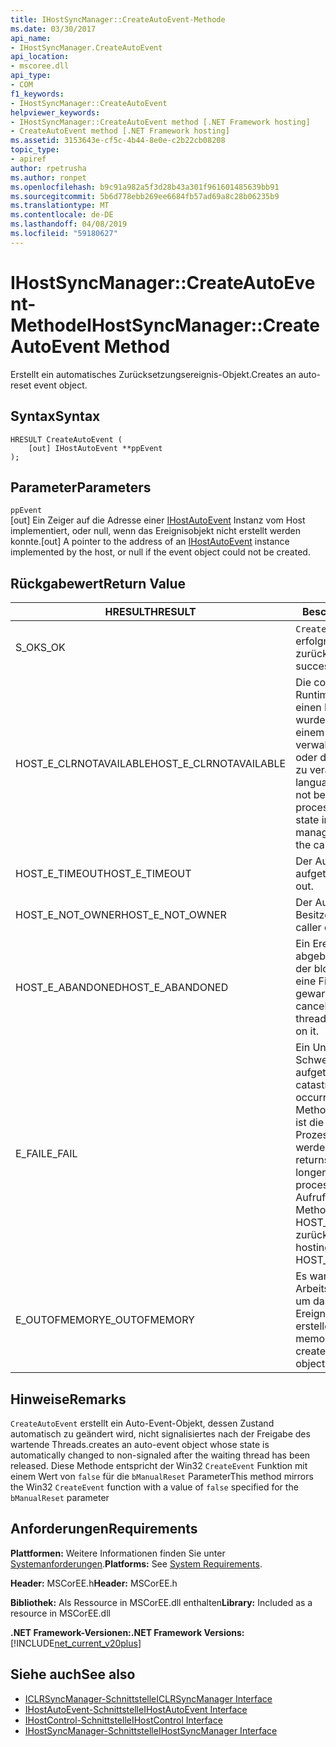 ```yaml
---
title: IHostSyncManager::CreateAutoEvent-Methode
ms.date: 03/30/2017
api_name:
- IHostSyncManager.CreateAutoEvent
api_location:
- mscoree.dll
api_type:
- COM
f1_keywords:
- IHostSyncManager::CreateAutoEvent
helpviewer_keywords:
- IHostSyncManager::CreateAutoEvent method [.NET Framework hosting]
- CreateAutoEvent method [.NET Framework hosting]
ms.assetid: 3153643e-cf5c-4b44-8e0e-c2b22cb08208
topic_type:
- apiref
author: rpetrusha
ms.author: ronpet
ms.openlocfilehash: b9c91a982a5f3d28b43a301f961601485639bb91
ms.sourcegitcommit: 5b6d778ebb269ee6684fb57ad69a8c28b06235b9
ms.translationtype: MT
ms.contentlocale: de-DE
ms.lasthandoff: 04/08/2019
ms.locfileid: "59180627"
---
```

# <a name="ihostsyncmanagercreateautoevent-method"></a><span data-ttu-id="2242b-102">IHostSyncManager::CreateAutoEvent-Methode</span><span class="sxs-lookup"><span data-stu-id="2242b-102">IHostSyncManager::CreateAutoEvent Method</span></span>
<span data-ttu-id="2242b-103">Erstellt ein automatisches Zurücksetzungsereignis-Objekt.</span><span class="sxs-lookup"><span data-stu-id="2242b-103">Creates an auto-reset event object.</span></span>  
  
## <a name="syntax"></a><span data-ttu-id="2242b-104">Syntax</span><span class="sxs-lookup"><span data-stu-id="2242b-104">Syntax</span></span>  
  
```  
HRESULT CreateAutoEvent (  
    [out] IHostAutoEvent **ppEvent  
);  
```  
  
## <a name="parameters"></a><span data-ttu-id="2242b-105">Parameter</span><span class="sxs-lookup"><span data-stu-id="2242b-105">Parameters</span></span>  
 `ppEvent`  
 <span data-ttu-id="2242b-106">[out] Ein Zeiger auf die Adresse einer [IHostAutoEvent](../../../../docs/framework/unmanaged-api/hosting/ihostautoevent-interface.md) Instanz vom Host implementiert, oder null, wenn das Ereignisobjekt nicht erstellt werden konnte.</span><span class="sxs-lookup"><span data-stu-id="2242b-106">[out] A pointer to the address of an [IHostAutoEvent](../../../../docs/framework/unmanaged-api/hosting/ihostautoevent-interface.md) instance implemented by the host, or null if the event object could not be created.</span></span>  
  
## <a name="return-value"></a><span data-ttu-id="2242b-107">Rückgabewert</span><span class="sxs-lookup"><span data-stu-id="2242b-107">Return Value</span></span>  
  
|<span data-ttu-id="2242b-108">HRESULT</span><span class="sxs-lookup"><span data-stu-id="2242b-108">HRESULT</span></span>|<span data-ttu-id="2242b-109">Beschreibung</span><span class="sxs-lookup"><span data-stu-id="2242b-109">Description</span></span>|  
|-------------|-----------------|  
|<span data-ttu-id="2242b-110">S_OK</span><span class="sxs-lookup"><span data-stu-id="2242b-110">S_OK</span></span>|`CreateAutoEvent` <span data-ttu-id="2242b-111">wurde erfolgreich zurückgegeben.</span><span class="sxs-lookup"><span data-stu-id="2242b-111">returned successfully.</span></span>|  
|<span data-ttu-id="2242b-112">HOST_E_CLRNOTAVAILABLE</span><span class="sxs-lookup"><span data-stu-id="2242b-112">HOST_E_CLRNOTAVAILABLE</span></span>|<span data-ttu-id="2242b-113">Die common Language Runtime (CLR) wurde nicht in einen Prozess geladen wurde, oder die CLR ist in einem Zustand, in dem nicht verwalteten Code ausführen oder den Aufruf erfolgreich zu verarbeiten.</span><span class="sxs-lookup"><span data-stu-id="2242b-113">The common language runtime (CLR) has not been loaded into a process, or the CLR is in a state in which it cannot run managed code or process the call successfully.</span></span>|  
|<span data-ttu-id="2242b-114">HOST_E_TIMEOUT</span><span class="sxs-lookup"><span data-stu-id="2242b-114">HOST_E_TIMEOUT</span></span>|<span data-ttu-id="2242b-115">Der Aufruf ist ein Timeout aufgetreten.</span><span class="sxs-lookup"><span data-stu-id="2242b-115">The call timed out.</span></span>|  
|<span data-ttu-id="2242b-116">HOST_E_NOT_OWNER</span><span class="sxs-lookup"><span data-stu-id="2242b-116">HOST_E_NOT_OWNER</span></span>|<span data-ttu-id="2242b-117">Der Aufrufer ist nicht Besitzer der Sperre.</span><span class="sxs-lookup"><span data-stu-id="2242b-117">The caller does not own the lock.</span></span>|  
|<span data-ttu-id="2242b-118">HOST_E_ABANDONED</span><span class="sxs-lookup"><span data-stu-id="2242b-118">HOST_E_ABANDONED</span></span>|<span data-ttu-id="2242b-119">Ein Ereignis wurde abgebrochen, während sich der blockierte Thread oder eine Fiber darauf gewartet.</span><span class="sxs-lookup"><span data-stu-id="2242b-119">An event was canceled while a blocked thread or fiber was waiting on it.</span></span>|  
|<span data-ttu-id="2242b-120">E_FAIL</span><span class="sxs-lookup"><span data-stu-id="2242b-120">E_FAIL</span></span>|<span data-ttu-id="2242b-121">Ein Unbekannter Schwerwiegender Fehler ist aufgetreten.</span><span class="sxs-lookup"><span data-stu-id="2242b-121">An unknown catastrophic failure occurred.</span></span> <span data-ttu-id="2242b-122">Wenn eine Methode E_FAIL zurückgibt, ist die CLR nicht mehr im Prozess verwendet werden.</span><span class="sxs-lookup"><span data-stu-id="2242b-122">When a method returns E_FAIL, the CLR is no longer usable within the process.</span></span> <span data-ttu-id="2242b-123">Nachfolgende Aufrufe zum Hosten der Methoden HOST_E_CLRNOTAVAILABLE zurück.</span><span class="sxs-lookup"><span data-stu-id="2242b-123">Subsequent calls to hosting methods return HOST_E_CLRNOTAVAILABLE.</span></span>|  
|<span data-ttu-id="2242b-124">E_OUTOFMEMORY</span><span class="sxs-lookup"><span data-stu-id="2242b-124">E_OUTOFMEMORY</span></span>|<span data-ttu-id="2242b-125">Es war nicht genügend Arbeitsspeicher verfügbar, um das angeforderte Ereignis-Objekt zu erstellen.</span><span class="sxs-lookup"><span data-stu-id="2242b-125">Not enough memory was available to create the requested event object.</span></span>|  
  
## <a name="remarks"></a><span data-ttu-id="2242b-126">Hinweise</span><span class="sxs-lookup"><span data-stu-id="2242b-126">Remarks</span></span>  
 `CreateAutoEvent` <span data-ttu-id="2242b-127">erstellt ein Auto-Event-Objekt, dessen Zustand automatisch zu geändert wird, nicht signalisiertes nach der Freigabe des wartende Threads.</span><span class="sxs-lookup"><span data-stu-id="2242b-127">creates an auto-event object whose state is automatically changed to non-signaled after the waiting thread has been released.</span></span> <span data-ttu-id="2242b-128">Diese Methode entspricht der Win32 `CreateEvent` Funktion mit einem Wert von `false` für die `bManualReset` Parameter</span><span class="sxs-lookup"><span data-stu-id="2242b-128">This method mirrors the Win32 `CreateEvent` function with a value of `false` specified for the `bManualReset` parameter</span></span>  
  
## <a name="requirements"></a><span data-ttu-id="2242b-129">Anforderungen</span><span class="sxs-lookup"><span data-stu-id="2242b-129">Requirements</span></span>  
 <span data-ttu-id="2242b-130">**Plattformen:** Weitere Informationen finden Sie unter [Systemanforderungen](../../../../docs/framework/get-started/system-requirements.md).</span><span class="sxs-lookup"><span data-stu-id="2242b-130">**Platforms:** See [System Requirements](../../../../docs/framework/get-started/system-requirements.md).</span></span>  
  
 <span data-ttu-id="2242b-131">**Header:** MSCorEE.h</span><span class="sxs-lookup"><span data-stu-id="2242b-131">**Header:** MSCorEE.h</span></span>  
  
 <span data-ttu-id="2242b-132">**Bibliothek:** Als Ressource in MSCorEE.dll enthalten</span><span class="sxs-lookup"><span data-stu-id="2242b-132">**Library:** Included as a resource in MSCorEE.dll</span></span>  
  
 **<span data-ttu-id="2242b-133">.NET Framework-Versionen:</span><span class="sxs-lookup"><span data-stu-id="2242b-133">.NET Framework Versions:</span></span>** [!INCLUDE[net_current_v20plus](../../../../includes/net-current-v20plus-md.md)]  
  
## <a name="see-also"></a><span data-ttu-id="2242b-134">Siehe auch</span><span class="sxs-lookup"><span data-stu-id="2242b-134">See also</span></span>

- [<span data-ttu-id="2242b-135">ICLRSyncManager-Schnittstelle</span><span class="sxs-lookup"><span data-stu-id="2242b-135">ICLRSyncManager Interface</span></span>](../../../../docs/framework/unmanaged-api/hosting/iclrsyncmanager-interface.md)
- [<span data-ttu-id="2242b-136">IHostAutoEvent-Schnittstelle</span><span class="sxs-lookup"><span data-stu-id="2242b-136">IHostAutoEvent Interface</span></span>](../../../../docs/framework/unmanaged-api/hosting/ihostautoevent-interface.md)
- [<span data-ttu-id="2242b-137">IHostControl-Schnittstelle</span><span class="sxs-lookup"><span data-stu-id="2242b-137">IHostControl Interface</span></span>](../../../../docs/framework/unmanaged-api/hosting/ihostcontrol-interface.md)
- [<span data-ttu-id="2242b-138">IHostSyncManager-Schnittstelle</span><span class="sxs-lookup"><span data-stu-id="2242b-138">IHostSyncManager Interface</span></span>](../../../../docs/framework/unmanaged-api/hosting/ihostsyncmanager-interface.md)

